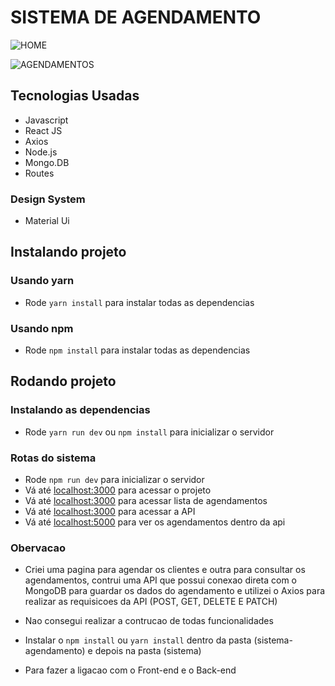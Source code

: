 # SISTEMA DE AGENDAMENTO

![HOME](https://user-images.githubusercontent.com/78566330/182992611-fc52e9ea-22fd-495c-9c63-abf639c76b58.png)

![AGENDAMENTOS](https://user-images.githubusercontent.com/78566330/182992618-8d2e2a40-a857-433b-a691-0951af7588ec.png)


## Tecnologias Usadas

- Javascript
- React JS
- Axios
- Node.js
- Mongo.DB
- Routes

### Design System

- Material Ui

## Instalando projeto

### Usando yarn

- Rode `yarn install` para instalar todas as dependencias

### Usando npm

- Rode `npm install` para instalar todas as dependencias

## Rodando projeto

### Instalando as dependencias

- Rode `yarn run dev` ou `npm install` para inicializar o servidor

### Rotas do sistema

- Rode `npm run dev` para inicializar o servidor
- Vá até [localhost:3000](http://localhost:3000/home) para acessar o projeto
- Vá até [localhost:3000](http://localhost:3000/agendamentos) para acessar lista de agendamentos
- Vá até [localhost:3000](http://localhost:5000) para acessar a API
- Vá até [localhost:5000](http://localhost:5000/agendamentos) para ver os agendamentos dentro da api

### Obervacao

- Criei uma pagina para agendar os clientes e outra para consultar os agendamentos, contrui uma API que possui conexao direta com o MongoDB para guardar os dados do agendamento e utilizei o Axios para realizar as requisicoes da API (POST, GET, DELETE E PATCH)
- Nao consegui realizar a contrucao de todas funcionalidades

- Instalar o `npm install` ou `yarn install` dentro da pasta (sistema-agendamento) e depois na pasta (sistema)
- Para fazer a ligacao com o Front-end e o Back-end
